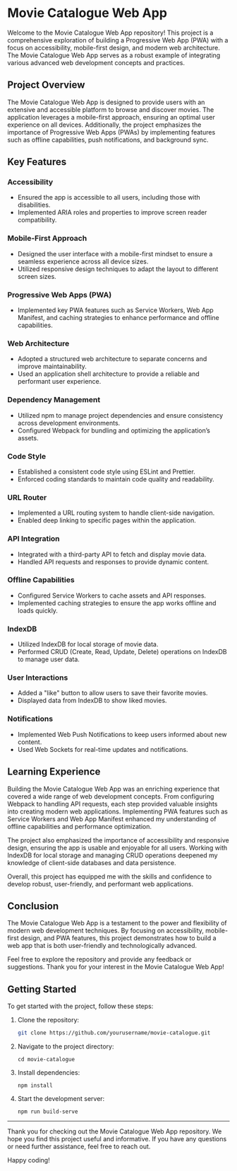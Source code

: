 # Movie Catalogue Web App

Welcome to the Movie Catalogue Web App repository! This project is a comprehensive exploration of building a Progressive Web App (PWA) with a focus on accessibility, mobile-first design, and modern web architecture. The Movie Catalogue Web App serves as a robust example of integrating various advanced web development concepts and practices.

## Project Overview

The Movie Catalogue Web App is designed to provide users with an extensive and accessible platform to browse and discover movies. The application leverages a mobile-first approach, ensuring an optimal user experience on all devices. Additionally, the project emphasizes the importance of Progressive Web Apps (PWAs) by implementing features such as offline capabilities, push notifications, and background sync.

## Key Features

### Accessibility
- Ensured the app is accessible to all users, including those with disabilities.
- Implemented ARIA roles and properties to improve screen reader compatibility.

### Mobile-First Approach
- Designed the user interface with a mobile-first mindset to ensure a seamless experience across all device sizes.
- Utilized responsive design techniques to adapt the layout to different screen sizes.

### Progressive Web Apps (PWA)
- Implemented key PWA features such as Service Workers, Web App Manifest, and caching strategies to enhance performance and offline capabilities.

### Web Architecture
- Adopted a structured web architecture to separate concerns and improve maintainability.
- Used an application shell architecture to provide a reliable and performant user experience.

### Dependency Management
- Utilized npm to manage project dependencies and ensure consistency across development environments.
- Configured Webpack for bundling and optimizing the application’s assets.

### Code Style
- Established a consistent code style using ESLint and Prettier.
- Enforced coding standards to maintain code quality and readability.

### URL Router
- Implemented a URL routing system to handle client-side navigation.
- Enabled deep linking to specific pages within the application.

### API Integration
- Integrated with a third-party API to fetch and display movie data.
- Handled API requests and responses to provide dynamic content.

### Offline Capabilities
- Configured Service Workers to cache assets and API responses.
- Implemented caching strategies to ensure the app works offline and loads quickly.

### IndexDB
- Utilized IndexDB for local storage of movie data.
- Performed CRUD (Create, Read, Update, Delete) operations on IndexDB to manage user data.

### User Interactions
- Added a "like" button to allow users to save their favorite movies.
- Displayed data from IndexDB to show liked movies.

### Notifications
- Implemented Web Push Notifications to keep users informed about new content.
- Used Web Sockets for real-time updates and notifications.

## Learning Experience

Building the Movie Catalogue Web App was an enriching experience that covered a wide range of web development concepts. From configuring Webpack to handling API requests, each step provided valuable insights into creating modern web applications. Implementing PWA features such as Service Workers and Web App Manifest enhanced my understanding of offline capabilities and performance optimization.

The project also emphasized the importance of accessibility and responsive design, ensuring the app is usable and enjoyable for all users. Working with IndexDB for local storage and managing CRUD operations deepened my knowledge of client-side databases and data persistence.

Overall, this project has equipped me with the skills and confidence to develop robust, user-friendly, and performant web applications.

## Conclusion

The Movie Catalogue Web App is a testament to the power and flexibility of modern web development techniques. By focusing on accessibility, mobile-first design, and PWA features, this project demonstrates how to build a web app that is both user-friendly and technologically advanced.

Feel free to explore the repository and provide any feedback or suggestions. Thank you for your interest in the Movie Catalogue Web App!

## Getting Started

To get started with the project, follow these steps:

1. Clone the repository:
   ```sh
   git clone https://github.com/yourusername/movie-catalogue.git
   ```
2. Navigate to the project directory:
   ```
   cd movie-catalogue
   ```
3. Install dependencies:
   ```
   npm install
   ```
4. Start the development server:
   ```
   npm run build-serve
   ```
---

Thank you for checking out the Movie Catalogue Web App repository. We hope you find this project useful and informative. If you have any questions or need further assistance, feel free to reach out.

Happy coding!
